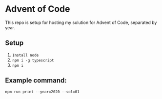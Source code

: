 # Advent of Code
This repo is setup for hosting my solution for Advent of Code, separated by year.

## Setup
1. `Install node`
2. `npm i -g typescript`
3. `npm i`

## Example command:
```
npm run print --year=2020 --sol=01
```
